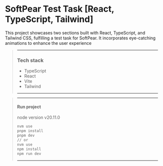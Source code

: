 # SoftPear Test Task [React, TypeScript, Tailwind]

This project showcases two sections built with React, TypeScript, and Tailwind CSS, fulfilling a test task for SoftPear. It incorporates eye-catching animations to enhance the user experience

> ---
>
> ### Tech stack
>
> - TypeScript
> - React
> - Vite
> - Tailwind
>
> ---

> ---
>
> #### Run project
>
> node version v20.11.0
>
> ```bash
> nvm use
> pnpm install
> pnpm dev
> // or
> nvm use
> npm install
> npm run dev
> ```
>
> ---
